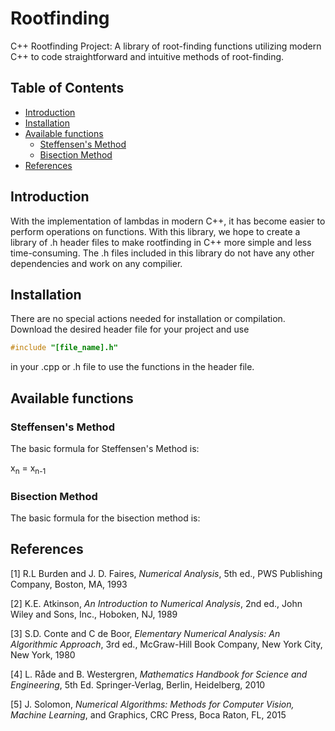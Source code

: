 # Rootfinding
C++ Rootfinding Project: A library of root-finding functions utilizing modern C++ to code straightforward and intuitive methods of root-finding.

## Table of Contents
* [Introduction](#introduction)
* [Installation](#installation)
* [Available functions](#functions)
  - [Steffensen's Method](#steffensen)
  - [Bisection Method](#bisection)
* [References](#references)

## <a name = "introduction"></a> Introduction
With the implementation of lambdas in modern C++, it has become easier to perform operations on functions. With this library, we hope to create a library of .h header files to make rootfinding in C++ more simple and less time-consuming. The .h files included in this library do not have any other dependencies and work on any compilier.

## <a name = "installation"></a> Installation
There are no special actions needed for installation or compilation. Download the desired header file for your project and use 
```cpp 
#include "[file_name].h" 
``` 
in your .cpp or .h file to use the functions in the header file.

## <a name = "functions"></a> Available functions
### <a name = "steffensen"></a> Steffensen's Method
The basic formula for Steffensen's Method is:

x<sub>n</sub> = x<sub>n-1</sub>

### <a name = "bisection"></a> Bisection Method
The basic formula for the bisection method is:


## <a name = "references"></a> References
[1] R.L Burden and J. D. Faires, *Numerical Analysis*, 5th ed., PWS Publishing Company, Boston, MA, 1993

[2] K.E. Atkinson, *An Introduction to Numerical Analysis*, 2nd ed., John Wiley and Sons, Inc., Hoboken, NJ, 1989

[3] S.D. Conte and C de Boor, *Elementary Numerical Analysis: An Algorithmic Approach*, 3rd ed., McGraw-Hill Book Company, New York City, New York, 1980

[4] L. Råde and B. Westergren, *Mathematics Handbook for Science and Engineering*, 5th Ed. Springer-Verlag, Berlin, Heidelberg, 2010

[5] J. Solomon, *Numerical Algorithms: Methods for Computer Vision, Machine Learning*, and Graphics, CRC Press, Boca Raton, FL, 2015
